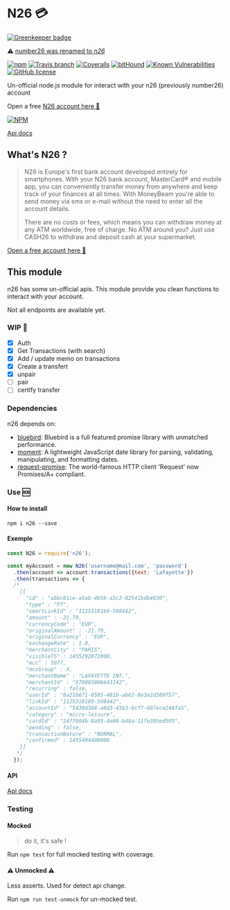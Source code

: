 # N26 :credit_card:

[![Greenkeeper badge](https://badges.greenkeeper.io/PierrickP/n26.svg)](https://greenkeeper.io/)

:warning: [number26 was renamed to *n26*](https://n26.com/number26-is-n26/)

[![npm](https://img.shields.io/npm/v/n26.svg?maxAge=2592000?style=plastic)](https://www.npmjs.com/package/n26) [![Travis branch](https://img.shields.io/travis/PierrickP/n26/master.svg?maxAge=2592000)](https://travis-ci.org/PierrickP/n26) [![Coveralls](https://img.shields.io/coveralls/jekyll/jekyll.svg?maxAge=2592000)](https://coveralls.io/github/PierrickP/n26) [![bitHound](https://img.shields.io/bithound/dependencies/github/PierrickP/n26.svg?maxAge=2592000)](https://www.bithound.io/github/PierrickP/n26) [![Known Vulnerabilities](https://snyk.io/test/npm/name/badge.svg)](https://snyk.io/test/npm/name) [![GitHub license](https://img.shields.io/badge/license-MIT-blue.svg)](https://raw.githubusercontent.com/PierrickP/n26/develop/LICENSE.md)

Un-official node.js module for interact with your n26 (previously number26) account

Open a free [N26 account here :gift:](https://my.number26.de/?uc=MZMEF)

[![NPM](https://nodei.co/npm/n26.png)](https://nodei.co/npm/n26/)

[Api docs](http://pierrickpaul.fr/n26/)

## What's N26 ?

> N26 is Europe's first bank account developed entirely for smartphones. With your N26 bank account, MasterCard® and mobile app, you can conveniently transfer money from anywhere and keep track of your finances at all times. With MoneyBeam you're able to send money via sms or e-mail without the need to enter all the account details.
>
> There are no costs or fees, which means you can withdraw money at any ATM worldwide, free of charge. No ATM around you? Just use CASH26 to withdraw and deposit cash at your supermarket.

[Open a free account here :gift:](https://my.number26.de/?uc=MZMEF)

## This module

n26 has some un-official apis.
This module provide you clean functions to interact with your account.

Not all endpoints are available yet.

### WIP :construction:

+ [x] Auth
+ [x] Get Transactions (with search)
+ [x] Add / update memo on transactions
+ [x] Create a transfert
+ [x] unpair
+ [ ] pair
+ [ ] certify transfer

### Dependencies

n26 depends on:

+ [bluebird](https://www.npmjs.com/package/bluebird): Bluebird is a full featured promise library with unmatched performance.
+ [moment](https://www.npmjs.com/package/moment): A lightweight JavaScript date library for parsing, validating, manipulating, and formatting dates.
+ [request-promise](https://www.npmjs.com/package/request-promise): The world-famous HTTP client 'Request' now Promises/A+ compliant.

### Use :sos:

#### How to install

`npm i n26 --save`

#### Exemple

```JavaScript
const N26 = require('n26');

const myAccount = new N26('username@mail.com', 'password')
  .then(account => account.transactions({text: 'Lafayette'})
  .then(transactions => {
  /*
    [{
      "id" : "abbc81ce-a5ab-4b5b-a5c2-82541bdb4630",
      "type" : "PT",
      "smartLinkId" : "1125318169-598442",
      "amount" : -21.79,
      "currencyCode" : "EUR",
      "originalAmount" : -21.79,
      "originalCurrency" : "EUR",
      "exchangeRate" : 1.0,
      "merchantCity" : "PARIS",
      "visibleTS" : 1455292872000,
      "mcc" : 5977,
      "mccGroup" : 4,
      "merchantName" : "LAFAYETTE INT.",
      "merchantId" : "970003006643142",
      "recurring" : false,
      "userId" : "8a21b871-0585-481b-ab62-8e3e2d380757",
      "linkId" : "1125318169-598442",
      "accountId" : "5430d368-a0d3-45b3-bcf7-607ece248fa5",
      "category" : "micro-leisure",
      "cardId" : "24f7804b-8a95-4e80-b48a-11fe395ed505",
      "pending" : false,
      "transactionNature" : "NORMAL",
      "confirmed" : 1455494400000
    }]
   */
  });
```

#### API

[Api docs](http://pierrickpaul.fr/n26/)

### Testing

#### Mocked

> do it, it's safe !

Run `npm test` for full mocked testing with coverage.

#### :warning: Unmocked :warning:

Less asserts. Used for detect api change.

Run `npm run test-unmock` for un-mocked test.
